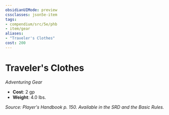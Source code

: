 ```yaml
---
obsidianUIMode: preview
cssclasses: json5e-item
tags:
- compendium/src/5e/phb
- item/gear
aliases: 
- "Traveler's Clothes"
cost: 200
---
```

# Traveler's Clothes
*Adventuring Gear*  

- **Cost**: 2 gp
- **Weight**: 4.0 lbs.

*Source: Player's Handbook p. 150. Available in the SRD and the Basic Rules.*